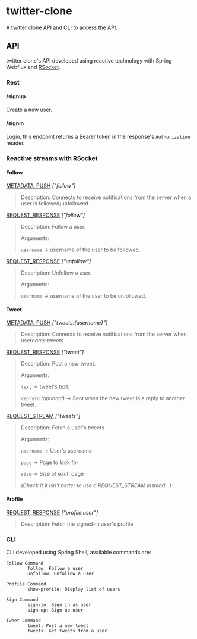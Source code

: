 # twitter-clone

A twitter clone API and CLI to access the API.

## API

twitter clone's API developed using reactive technology with Spring Webflux and [RSocket](https://rsocket.io).

### Rest

#### /signup
Create a new user.

#### /signin
Login, this endpoint returns a Bearer token in the response's `Authorization` header.

### Reactive streams with RSocket

#### Follow

[METADATA_PUSH](https://rsocket.io/about/protocol/#frame-metadata-push) _["follow"]_
> Description: Connects to receive notifications from the server when a user is followed/unfollowed.

[REQUEST_RESPONSE](https://rsocket.io/about/protocol/#frame-request-response) _["follow"]_
> Description: Follow a user.
> 
> Arguments: 
>
> `username` → username of the user to be followed.

[REQUEST_RESPONSE](https://rsocket.io/about/protocol/#frame-request-response) _["unfollow"]_
> Description: Unfollow a user.
> 
> Arguments: 
>
> `username` → username of the user to be unfollowed.

#### Tweet

[METADATA_PUSH](https://rsocket.io/about/protocol/#frame-metadata-push) _["tweets.{*username*}"]_
> Description: Connects to receive notifications from the server when _username_ tweets.

[REQUEST_RESPONSE](https://rsocket.io/about/protocol/#frame-request-response) _["tweet"]_
> Description: Post a new tweet.
> 
> Arguments:
>
> `text` → tweet's text;
>
> `replyTo` _(optional)_ → Sent when the new tweet is a reply to another tweet.

[REQUEST_STREAM](https://rsocket.io/about/protocol/#frame-request-stream) _["tweets"]_
> Description: Fetch a user's tweets
>
> Arguments:
>
> `username` → User's username
>
> `page` → Page to look for
>
> `size` → Size of each page
>
> _(Check if it isn't better to use a REQUEST_STREAM instead...)_

#### Profile

[REQUEST_RESPONSE](https://rsocket.io/about/protocol/#frame-request-response) _["profile.user"]_
> Description: Fetch the signed-in user's profile

### CLI

CLI developed using Spring Shell, available commands are:

```
Follow Command
        follow: Follow a user
        unfollow: Unfollow a user

Profile Command
        show-profile: Display list of users

Sign Command
        sign-in: Sign in as user
        sign-up: Sign up user

Tweet Command
        tweet: Post a new tweet
        tweets: Get tweets from a user
```
